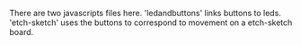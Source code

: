 There are two javascripts files here. 
'ledandbuttons' links buttons to leds.
'etch-sketch' uses the buttons to correspond to movement
on a etch-sketch board.

